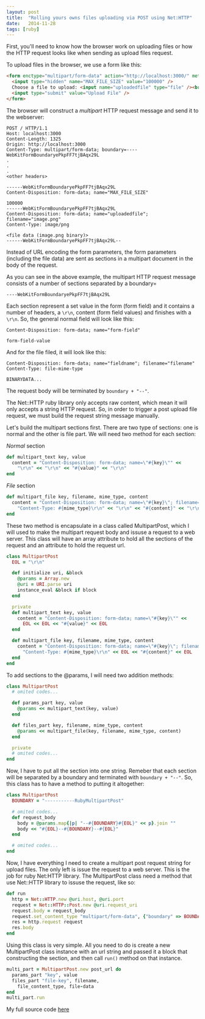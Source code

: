 ```yaml
---
layout: post
title:  "Rolling yours owns files uploading via POST using Net:HTTP"
date:   2014-11-28
tags: [ruby]
---
```


First, you'll need to know how the browser work on uploading files or how the HTTP request looks like when sending as upload files request.

To upload files in the browser, we use a form like this:

```html
<form enctype="multipart/form-data" action="http://localhost:3000/" method="POST">
  <input type="hidden" name="MAX_FILE_SIZE" value="100000" />
  Choose a file to upload: <input name="uploadedfile" type="file" /><br />
  <input type="submit" value="Upload File" />
</form>
```

The browser will construct a _multipart_ HTTP request message and send it to the webserver:

```
POST / HTTP/1.1
Host: localhost:3000
Content-Length: 1325
Origin: http://localhost:3000
Content-Type: multipart/form-data; boundary=----WebKitFormBoundaryePkpFF7tjBAqx29L
.
.
.
<other headers>

------WebKitFormBoundaryePkpFF7tjBAqx29L
Content-Disposition: form-data; name="MAX_FILE_SIZE"

100000
------WebKitFormBoundaryePkpFF7tjBAqx29L
Content-Disposition: form-data; name="uploadedfile"; filename="image.png"
Content-Type: image/png

<file data (image.png binary)>
------WebKitFormBoundaryePkpFF7tjBAqx29L--
```

Instead of URL encoding the form parameters, the form parameters (including the file data) are sent as sections in a multipart document in the body of the request.

As you can see in the above example, the multipart HTTP request message consists of a number of sections separated by a boundary=

    ----WebKitFormBoundaryePkpFF7tjBAqx29L

Each section represent a set value in the form (form field) and it contains a number of headers, a `\r\n`, content (form field values) and finishes with a `\r\n`. So, the general normal field will look like this:

```
Content-Disposition: form-data; name="form-field"

form-field-value
```

And for the file filed, it will look like this:

```
Content-Disposition: form-data; name="fieldname"; filename="filename"
Content-Type: file-mime-type

BINARYDATA...
```

The request body will be terminated by `boundary + "--"`.

The Net::HTTP ruby library only accepts raw content, which mean it will only accepts a string HTTP request. So, in order to trigger a post upload file request, we must build the request string message manually.

Let's build the multipart sections first. There are two type of sections: one is normal and the other is file part. We will need two method for each section:

_Normal_ section

```ruby
def multipart_text key, value
  content = "Content-Disposition: form-data; name=\"#{key}\"" <<
    "\r\n" << "\r\n" << "#{value}" << "\r\n"
end
```

_File_ section

```ruby
def multipart_file key, filename, mime_type, content
  content = "Content-Disposition: form-data; name=\"#{key}\"; filename=\"#{filename}\"#{"\r\n"}" <<
    "Content-Type: #{mime_type}\r\n" << "\r\n" << "#{content}" << "\r\n"
end
```

These two method is encapsulate in a class called MultipartPost, which I will used to make the multipart request body and issuse a request to a web server. This class will have an array attribute to hold all the sections of the request and an attribute to hold the request url.

```ruby
class MultipartPost
  EOL = "\r\n"

  def initialize uri, &block
    @params = Array.new
    @uri = URI.parse uri
    instance_eval &block if block
  end

  private
  def multipart_text key, value
    content = "Content-Disposition: form-data; name=\"#{key}\"" <<
      EOL << EOL << "#{value}" << EOL
  end

  def multipart_file key, filename, mime_type, content
    content = "Content-Disposition: form-data; name=\"#{key}\"; filename=\"#{filename}\"#{EOL}" <<
      "Content-Type: #{mime_type}\r\n" << EOL << "#{content}" << EOL
  end
end
```

To add sections to the @params, I will need two addition methods:

```ruby
class MultipartPost
  # omited codes...

  def params_part key, value
    @params << multipart_text(key, value)
  end

  def files_part key, filename, mime_type, content
    @params << multipart_file(key, filename, mime_type, content)
  end

  private
  # omited codes...
end
```

Now, I have to put all the section into one string. Remeber that each section will be separated by a boundary and terminated with `boundary + "--"`. So, this class has to have a method to putting it altogether:

```ruby
class MultipartPost
  BOUNDARY = "-----------RubyMultipartPost"

  # omited codes...
  def request_body
    body = @params.map{|p| "--#{BOUNDARY}#{EOL}" << p}.join ""
    body << "#{EOL}--#{BOUNDARY}--#{EOL}"
  end

  # omited codes...
end
```

Now, I have everything I need to create a multipart post request string for upload files. The only left is issue the request to a web server. This is the job for ruby Net:HTTP library. The MultipartPost class need a method that use Net::HTTP library to issuse the request, like so:

```ruby
def run
  http = Net::HTTP.new @uri.host, @uri.port
  request = Net::HTTP::Post.new @uri.request_uri
  request.body = request_body
  request.set_content_type "multipart/form-data", {"boundary" => BOUNDARY}
  res = http.request request
  res.body
end
```

Using this class is very simple. All you need to do is create a new MultipartPost class instance with an url string and passed it a block that constructing the section, and then call `run()` method on that instance.

```ruby
multi_part = MultipartPost.new post_url do
  params_part "key", value
  files_part "file-key", filename,
    file_content_type, file-data
end
multi_part.run
```

My full source code [here](https://gist.github.com/HaChan/fd7c8d5e1a07b54e472c#file-multipart_post-rb)
